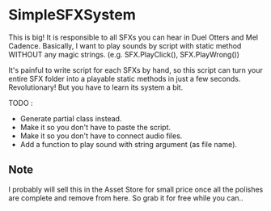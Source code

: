 # SimpleSFXSystem

This is big! It is responsible to all SFXs you can hear in Duel Otters and Mel Cadence. Basically, I want to play sounds by script with static method WITHOUT any magic strings. (e.g. SFX.PlayClick(), SFX.PlayWrong())

It's painful to write script for each SFXs by hand, so this script can turn your entire SFX folder into a playable static methods in just a few seconds. Revolutionary! But you have to learn its system a bit.

TODO :
- Generate partial class instead.
- Make it so you don't have to paste the script.
- Make it so you don't have to connect audio files.
- Add a function to play sound with string argument (as file name).

## Note

I probably will sell this in the Asset Store for small price once all the polishes are complete and remove from here. So grab it for free while you can..